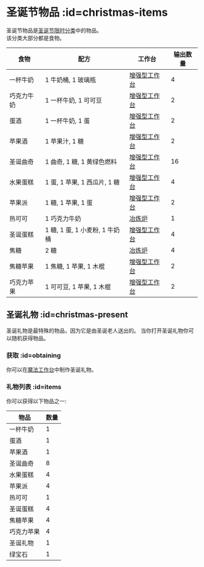 # 圣诞节物品 :id=christmas-items

圣诞节物品是[圣诞节限时分类](/Christmas-Seasonal-Category)中的物品。  
该分类大部分都是食物。

| 食物 | 配方 | 工作台 | 输出数量 |
| ---- | ----------- | --------- | ------------- |
| 一杯牛奶 | 1 牛奶桶, 1 玻璃瓶 | [增强型工作台](/Enhanced-Crafting-Table) | 4 |
| 巧克力牛奶 | 1 一杯牛奶, 1 可可豆 | [增强型工作台](/Enhanced-Crafting-Table) | 2 |
| 蛋酒 | 1 一杯牛奶, 1 蛋 | [增强型工作台](/Enhanced-Crafting-Table) | 2 |
| 苹果酒 | 1 苹果汁, 1 糖 | [增强型工作台](/Enhanced-Crafting-Table) | 2 |
| 圣诞曲奇 | 1 曲奇, 1 糖, 1 黄绿色燃料 | [增强型工作台](/Enhanced-Crafting-Table) | 16 |
| 水果蛋糕 | 1 蛋, 1 苹果, 1 西瓜片, 1 糖 | [增强型工作台](/Enhanced-Crafting-Table) | 4 |
| 苹果派 | 1 糖, 1 苹果, 1 蛋 | [增强型工作台](/Enhanced-Crafting-Table) | 2 |
| 热可可 | 1 巧克力牛奶 | [冶炼炉](/Smeltery) | 1 |
| 圣诞蛋糕 | 1 糖, 1 蛋, 1 小麦粉, 1 牛奶桶 | [增强型工作台](/Enhanced-Crafting-Table) | 4 |
| 焦糖 | 2 糖 | [冶炼炉](/Smeltery) | 4 |
| 焦糖苹果 | 1 焦糖, 1 苹果, 1 木棍 | [增强型工作台](/Enhanced-Crafting-Table) | 2 |
| 巧克力苹果 | 1 可可豆, 1 苹果, 1 木棍 | [增强型工作台](/Enhanced-Crafting-Table) | 2 |

## 圣诞礼物 :id=christmas-present

圣诞礼物是最特殊的物品，因为它是由圣诞老人送出的。
当你打开圣诞礼物你可以随机获得物品。

### 获取 :id=obtaining

你可以在[魔法工作台](/Magic-Workbench)中制作圣诞礼物。

### 礼物列表 :id=items

你可以获得以下物品之一:

| 物品 | 数量 |
| ---- | ------ |
| 一杯牛奶 | 1 |
| 蛋酒 | 1 |
| 苹果酒 | 1 |
| 圣诞曲奇 | 8 |
| 水果蛋糕 | 4 |
| 苹果派 | 4 |
| 热可可 | 1 |
| 圣诞蛋糕 | 4 |
| 焦糖苹果 | 4 |
| 巧克力苹果 | 4 |
| 圣诞礼物 | 1 |
| 绿宝石 | 1 |
